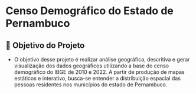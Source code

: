 # Censo Demográfico do Estado de Pernambuco

## 📖 Objetivo do Projeto

* O objetivo desse projeto é realizar análise geográfica, descritiva e gerar visualização dos dados geográficos utilizando a base do censo demográfico do IBGE de 2010 e 2022. A partir de produção de mapas estáticos e interativo, busca-se entender a distribuição espacial das pessoas residentes nos municípios do estado de Pernambuco. 
